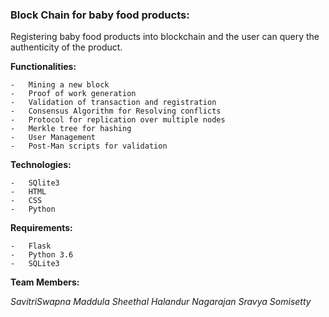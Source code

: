 ### Block Chain for baby food products:

Registering baby food products into blockchain and the user can query the authenticity of the product.


**Functionalities:**

	-	Mining a new block
	-	Proof of work generation
	-	Validation of transaction and registration
	-	Consensus Algorithm for Resolving conflicts
	-	Protocol for replication over multiple nodes
	-	Merkle tree for hashing
	-	User Management
	-	Post-Man scripts for validation


**Technologies:**

	-	SQlite3
	-	HTML
	-	CSS
	-	Python


**Requirements:**

	-	Flask
	-	Python 3.6
	-	SQLite3


**Team Members:**

*SavitriSwapna Maddula*
*Sheethal Halandur Nagarajan*
*Sravya Somisetty*
